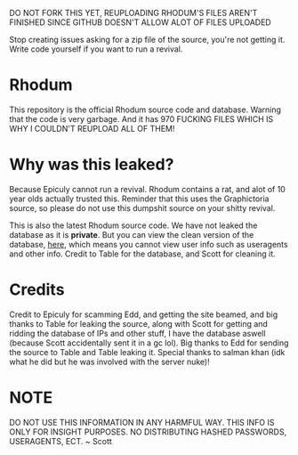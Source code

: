 DO NOT FORK THIS YET, REUPLOADING RHODUM'S FILES AREN'T FINISHED SINCE GITHUB DOESN'T ALLOW ALOT OF FILES UPLOADED

Stop creating issues asking for a zip file of the source, you're not getting it. Write code yourself if you want to run a revival.

# Rhodum
This repository is the official Rhodum source code and database. Warning that the code is very garbage. And it has 970 FUCKING FILES WHICH IS WHY I COULDN'T REUPLOAD ALL OF THEM!

# Why was this leaked?
Because Epiculy cannot run a revival. Rhodum contains a rat, and alot of 10 year olds actually trusted this. Reminder that this uses the Graphictoria source, so please do not use this dumpshit source on your shitty revival.

This is also the latest Rhodum source code. We have not leaked the database as it is <b>private</b>. But you can view the clean version of the database, <a href="https://github.com/qunjz/Rhodum/blob/main/RhodumDatabaseV2">here</a>, which means you cannot view user info such as useragents and other info. Credit to Table for the database, and Scott for cleaning it.

# Credits
Credit to Epiculy for scamming Edd, and getting the site beamed, and big thanks to Table for leaking the source, along with Scott for getting and ridding the database of IPs and other stuff, I have the database aswell (because Scott accidentally sent it in a gc lol). Big thanks to Edd for sending the source to Table and Table leaking it. Special thanks to salman khan (idk what he did but he was involved with the server nuke)!

# NOTE
DO NOT USE THIS INFORMATION IN ANY HARMFUL WAY. THIS INFO IS ONLY FOR INSIGHT PURPOSES. NO DISTRIBUTING HASHED PASSWORDS, USERAGENTS, ECT.  ~ Scott

